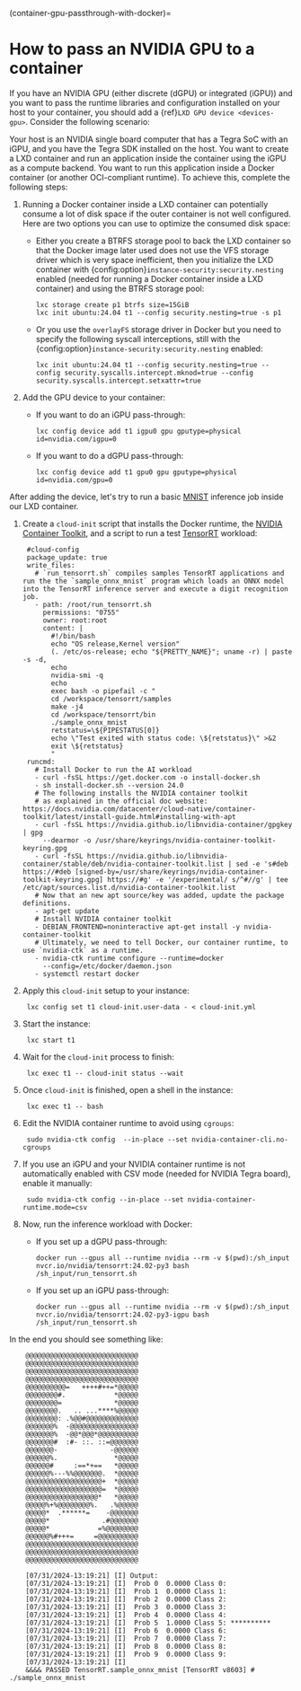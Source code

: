 (container-gpu-passthrough-with-docker)=
# How to pass an NVIDIA GPU to a container

If you have an NVIDIA GPU (either discrete (dGPU) or integrated (iGPU)) and you want to pass the runtime libraries and configuration installed on your host to your container, you should add a {ref}`LXD GPU device <devices-gpu>`.
Consider the following scenario:

Your host is an NVIDIA single board computer that has a Tegra SoC with an iGPU, and you have the Tegra SDK installed on the host. You want to create a LXD container and run an application inside the container using the iGPU as a compute backend. You want to run this application inside a Docker container (or another OCI-compliant runtime).
To achieve this, complete the following steps:

1. Running a Docker container inside a LXD container can potentially consume a lot of disk space if the outer container is not well configured. Here are two options you can use to optimize the consumed disk space:

    - Either you create a BTRFS storage pool to back the LXD container so that the Docker image later used does not use the VFS storage driver which is very space inefficient, then you initialize the LXD container with {config:option}`instance-security:security.nesting` enabled (needed for running a Docker container inside a LXD container) and using the BTRFS storage pool:

          lxc storage create p1 btrfs size=15GiB
          lxc init ubuntu:24.04 t1 --config security.nesting=true -s p1

    - Or you use the `overlayFS` storage driver in Docker but you need to specify the following syscall interceptions, still with the {config:option}`instance-security:security.nesting` enabled:

          lxc init ubuntu:24.04 t1 --config security.nesting=true --config security.syscalls.intercept.mknod=true --config security.syscalls.intercept.setxattr=true

1. Add the GPU device to your container:

    - If you want to do an iGPU pass-through:

          lxc config device add t1 igpu0 gpu gputype=physical id=nvidia.com/igpu=0

    - If you want to do a dGPU pass-through:

          lxc config device add t1 gpu0 gpu gputype=physical id=nvidia.com/gpu=0

After adding the device, let's try to run a basic [MNIST](https://en.wikipedia.org/wiki/MNIST_database) inference job inside our LXD container.

1. Create a `cloud-init` script that installs the Docker runtime, the [NVIDIA Container Toolkit](https://github.com/NVIDIA/nvidia-container-toolkit), and a script to run a test [TensorRT](https://github.com/NVIDIA/TensorRT) workload:

        #cloud-config
        package_update: true
        write_files:
          # `run_tensorrt.sh` compiles samples TensorRT applications and run the the `sample_onnx_mnist` program which loads an ONNX model into the TensorRT inference server and execute a digit recognition job.
          - path: /root/run_tensorrt.sh
            permissions: "0755"
            owner: root:root
            content: |
              #!/bin/bash
              echo "OS release,Kernel version"
              (. /etc/os-release; echo "${PRETTY_NAME}"; uname -r) | paste -s -d,
              echo
              nvidia-smi -q
              echo
              exec bash -o pipefail -c "
              cd /workspace/tensorrt/samples
              make -j4
              cd /workspace/tensorrt/bin
              ./sample_onnx_mnist
              retstatus=\${PIPESTATUS[0]}
              echo \"Test exited with status code: \${retstatus}\" >&2
              exit \${retstatus}
              "
        runcmd:
          # Install Docker to run the AI workload
          - curl -fsSL https://get.docker.com -o install-docker.sh
          - sh install-docker.sh --version 24.0
          # The following installs the NVIDIA container toolkit
          # as explained in the official doc website: https://docs.nvidia.com/datacenter/cloud-native/container-toolkit/latest/install-guide.html#installing-with-apt
          - curl -fsSL https://nvidia.github.io/libnvidia-container/gpgkey | gpg
            --dearmor -o /usr/share/keyrings/nvidia-container-toolkit-keyring.gpg
          - curl -fsSL https://nvidia.github.io/libnvidia-container/stable/deb/nvidia-container-toolkit.list | sed -e 's#deb https://#deb [signed-by=/usr/share/keyrings/nvidia-container-toolkit-keyring.gpg] https://#g' -e '/experimental/ s/^#//g' | tee /etc/apt/sources.list.d/nvidia-container-toolkit.list
          # Now that an new apt source/key was added, update the package definitions.
          - apt-get update
          # Install NVIDIA container toolkit
          - DEBIAN_FRONTEND=noninteractive apt-get install -y nvidia-container-toolkit
          # Ultimately, we need to tell Docker, our container runtime, to use `nvidia-ctk` as a runtime.
          - nvidia-ctk runtime configure --runtime=docker
            --config=/etc/docker/daemon.json
          - systemctl restart docker

1. Apply this `cloud-init` setup to your instance:

        lxc config set t1 cloud-init.user-data - < cloud-init.yml

1. Start the instance:

        lxc start t1

1. Wait for the `cloud-init` process to finish:

        lxc exec t1 -- cloud-init status --wait

1. Once `cloud-init` is finished, open a shell in the instance:

        lxc exec t1 -- bash

1. Edit the NVIDIA container runtime to avoid using `cgroups`:

        sudo nvidia-ctk config  --in-place --set nvidia-container-cli.no-cgroups

1. If you use an iGPU and your NVIDIA container runtime is not automatically enabled with CSV mode (needed for NVIDIA Tegra board), enable it manually:

        sudo nvidia-ctk config --in-place --set nvidia-container-runtime.mode=csv

1. Now, run the inference workload with Docker:

    - If you set up a dGPU pass-through:

          docker run --gpus all --runtime nvidia --rm -v $(pwd):/sh_input nvcr.io/nvidia/tensorrt:24.02-py3 bash /sh_input/run_tensorrt.sh

    - If you set up an iGPU pass-through:

          docker run --gpus all --runtime nvidia --rm -v $(pwd):/sh_input nvcr.io/nvidia/tensorrt:24.02-py3-igpu bash /sh_input/run_tensorrt.sh

  In the end you should see something like:

        @@@@@@@@@@@@@@@@@@@@@@@@@@@@
        @@@@@@@@@@@@@@@@@@@@@@@@@@@@
        @@@@@@@@@@@@@@@@@@@@@@@@@@@@
        @@@@@@@@@@@@@@@@@@@@@@@@@@@@
        @@@@@@@@@@=   ++++#++=*@@@@@
        @@@@@@@@#.            *@@@@@
        @@@@@@@@=             *@@@@@
        @@@@@@@@.   .. ...****%@@@@@
        @@@@@@@@: .%@@#@@@@@@@@@@@@@
        @@@@@@@%  -@@@@@@@@@@@@@@@@@
        @@@@@@@%  -@@*@@@*@@@@@@@@@@
        @@@@@@@#  :#- ::. ::=@@@@@@@
        @@@@@@@-             -@@@@@@
        @@@@@@%.              *@@@@@
        @@@@@@#     :==*+==   *@@@@@
        @@@@@@%---%%@@@@@@@.  *@@@@@
        @@@@@@@@@@@@@@@@@@@+  *@@@@@
        @@@@@@@@@@@@@@@@@@@=  *@@@@@
        @@@@@@@@@@@@@@@@@@*   *@@@@@
        @@@@@%+%@@@@@@@@%.   .%@@@@@
        @@@@@*  .******=    -@@@@@@@
        @@@@@*             .#@@@@@@@
        @@@@@*            =%@@@@@@@@
        @@@@@@%#+++=     =@@@@@@@@@@
        @@@@@@@@@@@@@@@@@@@@@@@@@@@@
        @@@@@@@@@@@@@@@@@@@@@@@@@@@@
        @@@@@@@@@@@@@@@@@@@@@@@@@@@@

        [07/31/2024-13:19:21] [I] Output:
        [07/31/2024-13:19:21] [I]  Prob 0  0.0000 Class 0:
        [07/31/2024-13:19:21] [I]  Prob 1  0.0000 Class 1:
        [07/31/2024-13:19:21] [I]  Prob 2  0.0000 Class 2:
        [07/31/2024-13:19:21] [I]  Prob 3  0.0000 Class 3:
        [07/31/2024-13:19:21] [I]  Prob 4  0.0000 Class 4:
        [07/31/2024-13:19:21] [I]  Prob 5  1.0000 Class 5: **********
        [07/31/2024-13:19:21] [I]  Prob 6  0.0000 Class 6:
        [07/31/2024-13:19:21] [I]  Prob 7  0.0000 Class 7:
        [07/31/2024-13:19:21] [I]  Prob 8  0.0000 Class 8:
        [07/31/2024-13:19:21] [I]  Prob 9  0.0000 Class 9:
        [07/31/2024-13:19:21] [I]
        &&&& PASSED TensorRT.sample_onnx_mnist [TensorRT v8603] # ./sample_onnx_mnist
